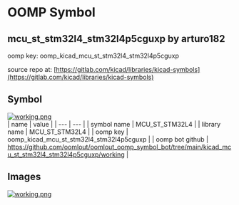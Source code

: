 # OOMP Symbol  
## mcu_st_stm32l4_stm32l4p5cguxp  by arturo182  
  
oomp key: oomp_kicad_mcu_st_stm32l4_stm32l4p5cguxp  
  
source repo at: [https://gitlab.com/kicad/libraries/kicad-symbols](https://gitlab.com/kicad/libraries/kicad-symbols)  
## Symbol  
  
[![working.png](working_600.png)](working.png)  
| name | value | 
| --- | --- | 
| symbol name | MCU_ST_STM32L4 | 
| library name | MCU_ST_STM32L4 | 
| oomp key | oomp_kicad_mcu_st_stm32l4_stm32l4p5cguxp | 
| oomp bot github | https://github.com/oomlout/oomlout_oomp_symbol_bot/tree/main/kicad_mcu_st_stm32l4_stm32l4p5cguxp/working | 
## Images  
  
[![working.png](working_140.png)](working.png)  
